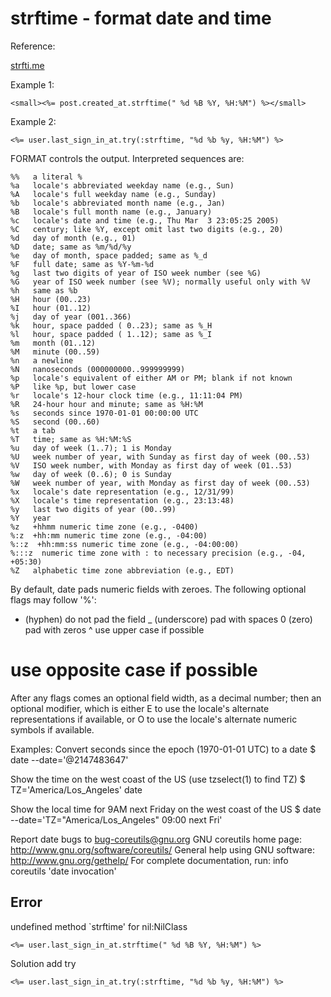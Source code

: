 # strftime - format date and time

Reference:

[strfti.me](http://www.strfti.me/)

Example 1:
    
    <small><%= post.created_at.strftime(" %d %B %Y, %H:%M") %></small>

Example 2: 

    <%= user.last_sign_in_at.try(:strftime, "%d %b %y, %H:%M") %>

FORMAT controls the output.  Interpreted sequences are:

    %%   a literal %
    %a   locale's abbreviated weekday name (e.g., Sun)
    %A   locale's full weekday name (e.g., Sunday)
    %b   locale's abbreviated month name (e.g., Jan)
    %B   locale's full month name (e.g., January)
    %c   locale's date and time (e.g., Thu Mar  3 23:05:25 2005)
    %C   century; like %Y, except omit last two digits (e.g., 20)
    %d   day of month (e.g., 01)
    %D   date; same as %m/%d/%y
    %e   day of month, space padded; same as %_d
    %F   full date; same as %Y-%m-%d
    %g   last two digits of year of ISO week number (see %G)
    %G   year of ISO week number (see %V); normally useful only with %V
    %h   same as %b
    %H   hour (00..23)
    %I   hour (01..12)
    %j   day of year (001..366)
    %k   hour, space padded ( 0..23); same as %_H
    %l   hour, space padded ( 1..12); same as %_I
    %m   month (01..12)
    %M   minute (00..59)
    %n   a newline
    %N   nanoseconds (000000000..999999999)
    %p   locale's equivalent of either AM or PM; blank if not known
    %P   like %p, but lower case
    %r   locale's 12-hour clock time (e.g., 11:11:04 PM)
    %R   24-hour hour and minute; same as %H:%M
    %s   seconds since 1970-01-01 00:00:00 UTC
    %S   second (00..60)
    %t   a tab
    %T   time; same as %H:%M:%S
    %u   day of week (1..7); 1 is Monday
    %U   week number of year, with Sunday as first day of week (00..53)
    %V   ISO week number, with Monday as first day of week (01..53)
    %w   day of week (0..6); 0 is Sunday
    %W   week number of year, with Monday as first day of week (00..53)
    %x   locale's date representation (e.g., 12/31/99)
    %X   locale's time representation (e.g., 23:13:48)
    %y   last two digits of year (00..99)
    %Y   year
    %z   +hhmm numeric time zone (e.g., -0400)
    %:z  +hh:mm numeric time zone (e.g., -04:00)
    %::z  +hh:mm:ss numeric time zone (e.g., -04:00:00)
    %:::z  numeric time zone with : to necessary precision (e.g., -04, +05:30)
    %Z   alphabetic time zone abbreviation (e.g., EDT)

By default, date pads numeric fields with zeroes.
The following optional flags may follow '%':

  -  (hyphen) do not pad the field
  _  (underscore) pad with spaces
  0  (zero) pad with zeros
  ^  use upper case if possible
  #  use opposite case if possible

After any flags comes an optional field width, as a decimal number;
then an optional modifier, which is either
E to use the locale's alternate representations if available, or
O to use the locale's alternate numeric symbols if available.

Examples:
Convert seconds since the epoch (1970-01-01 UTC) to a date
  $ date --date='@2147483647'

Show the time on the west coast of the US (use tzselect(1) to find TZ)
  $ TZ='America/Los_Angeles' date

Show the local time for 9AM next Friday on the west coast of the US
  $ date --date='TZ="America/Los_Angeles" 09:00 next Fri'

Report date bugs to bug-coreutils@gnu.org
GNU coreutils home page: <http://www.gnu.org/software/coreutils/>
General help using GNU software: <http://www.gnu.org/gethelp/>
For complete documentation, run: info coreutils 'date invocation'

## Error

undefined method `strftime' for nil:NilClass

    <%= user.last_sign_in_at.strftime(" %d %B %Y, %H:%M") %>

Solution add try

    <%= user.last_sign_in_at.try(:strftime, "%d %b %y, %H:%M") %>
